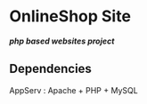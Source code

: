 # OnlineShop Site



***php based websites project***

    
## Dependencies

AppServ : Apache + PHP + MySQL
